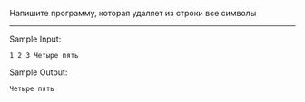 Напишите программу, которая удаляет из строки все символы
___
Sample Input:
```
1 2 3 Четыре пять
```
Sample Output:
```
Четыре пять
```